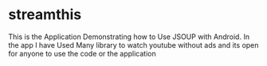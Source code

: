 # streamthis
This is the Application Demonstrating how to Use JSOUP with Android.
In the app I have Used Many library to watch youtube without ads and its open for anyone to use the code or the application
